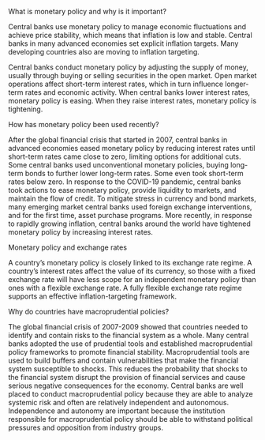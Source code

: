 What is monetary policy and why is it important?

Central banks use monetary policy to manage economic fluctuations and achieve price stability, which means that inflation is low and stable. Central banks in many advanced economies set explicit inflation targets. Many developing countries also are moving to inflation targeting. 

Central banks conduct monetary policy by adjusting the supply of money, usually through buying or selling securities in the open market. Open market operations affect short-term interest rates, which in turn influence longer-term rates and economic activity. When central banks lower interest rates, monetary policy is easing. When they raise interest rates, monetary policy is tightening.

How has monetary policy been used recently?

After the global financial crisis that started in 2007, central banks in advanced economies eased monetary policy by reducing interest rates until short-term rates came close to zero, limiting options for additional cuts. Some central banks used unconventional monetary policies, buying long-term bonds to further lower long-term rates. Some even took short-term rates below zero. In response to the COVID-19 pandemic, central banks took actions to ease monetary policy, provide liquidity to markets, and maintain the flow of credit. To mitigate stress in currency and bond markets, many emerging market central banks used foreign exchange interventions, and for the first time, asset purchase programs. More recently, in response to rapidly growing inflation, central banks around the world have tightened monetary policy by increasing interest rates.


Monetary policy and exchange rates

A country’s monetary policy is closely linked to its exchange rate regime. A country’s interest rates affect the value of its currency, so those with a fixed exchange rate will have less scope for an independent monetary policy than ones with a flexible exchange rate. A fully flexible exchange rate regime supports an effective inflation-targeting framework.


Why do countries have macroprudential policies?

The global financial crisis of 2007-2009 showed that countries needed to identify and contain risks to the financial system as a whole. Many central banks adopted the use of prudential tools and established macroprudential policy frameworks to promote financial stability. Macroprudential tools are used to build buffers and contain vulnerabilities that make the financial system susceptible to shocks. This reduces the probability that shocks to the financial system disrupt the provision of financial services and cause serious negative consequences for the economy. Central banks are well placed to conduct macroprudential policy because they are able to analyze systemic risk and often are relatively independent and autonomous. Independence and autonomy are important because the institution responsible for macroprudential policy should be able to withstand political pressures and opposition from industry groups.